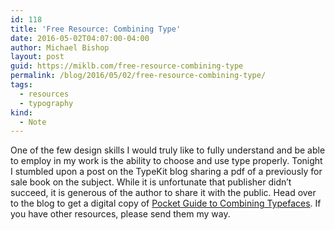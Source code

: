 ```yaml
---
id: 118
title: 'Free Resource: Combining Type'
date: 2016-05-02T04:07:00-04:00
author: Michael Bishop
layout: post
guid: https://miklb.com/free-resource-combining-type
permalink: /blog/2016/05/02/free-resource-combining-type/
tags:
  - resources
  - typography
kind:
  - Note
---
```

<p>One of the few design skills I would truly like to fully understand and be able to employ in my work is the ability to choose and use type properly. Tonight I stumbled upon a post on the TypeKit blog sharing a pdf of a previously for sale book on the subject. While it is unfortunate that publisher didn’t succeed, it is generous of the author to share it with the public. Head over to the blog to get a digital copy of <a href="http://blog.typekit.com/2016/04/29/combining-typefaces-free-guide-to-great-typography/">Pocket Guide to Combining Typefaces</a>. If you have other resources, please send them my way.</p>

<p><a href="https://brid.gy/publish/twitter"></a></p>